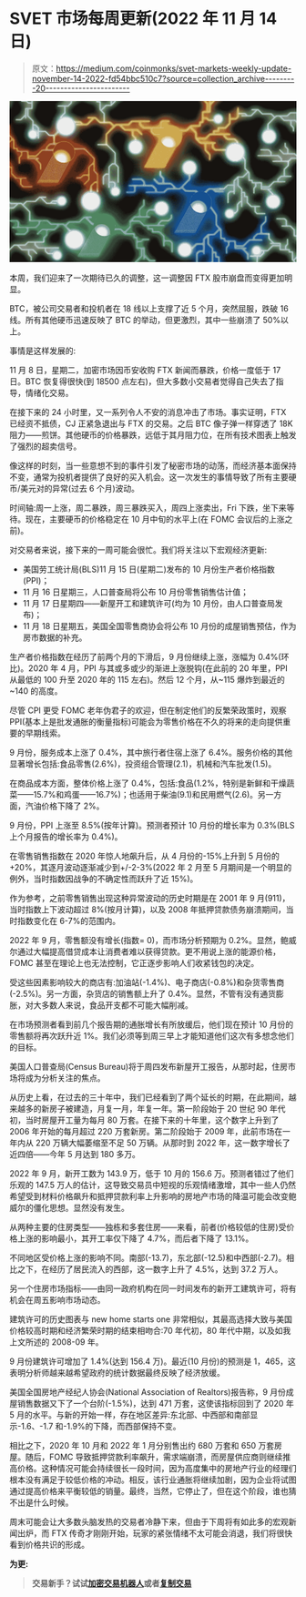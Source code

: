 # SVET 市场每周更新(2022 年 11 月 14 日)

> 原文：<https://medium.com/coinmonks/svet-markets-weekly-update-november-14-2022-fd54bbc510c7?source=collection_archive---------20----------------------->

![](img/9e97240309bf0af8d96f0d4c0c09a6b8.png)

本周，我们迎来了一次期待已久的调整，这一调整因 FTX 股市崩盘而变得更加明显。

BTC，被公司交易者和投机者在 18 线以上支撑了近 5 个月，突然屈服，跌破 16 线。所有其他硬币迅速反映了 BTC 的举动，但更激烈，其中一些崩溃了 50%以上。

事情是这样发展的:

11 月 8 日，星期二，加密市场因币安收购 FTX 新闻而暴跌，价格一度低于 17 日。BTC 恢复得很快(到 18500 点左右)，但大多数小交易者觉得自己失去了指导，情绪化交易。

在接下来的 24 小时里，又一系列令人不安的消息冲击了市场。事实证明，FTX 已经资不抵债，CJ 正紧急退出与 FTX 的交易。之后 BTC 像子弹一样穿透了 18K 阻力——煎饼。其他硬币的价格暴跌，远低于其月阻力位，在所有技术图表上触发了强烈的超卖信号。

像这样的时刻，当一些意想不到的事件引发了秘密市场的动荡，而经济基本面保持不变，通常为投机者提供了良好的买入机会。这一次发生的事情导致了所有主要硬币/美元对的异常(过去 6 个月)波动。

时间轴:周一上涨，周二暴跌，周三暴跌买入，周四上涨卖出，Fri 下跌，坐下来等待。现在，主要硬币的价格稳定在 10 月中旬的水平上(在 FOMC 会议后的上涨之前)。

对交易者来说，接下来的一周可能会很忙。我们将关注以下宏观经济更新:

*   美国劳工统计局(BLS)11 月 15 日(星期二)发布的 10 月份生产者价格指数(PPI)；
*   11 月 16 日星期三，人口普查局将公布 10 月份零售销售估计值；
*   11 月 17 日星期四——新屋开工和建筑许可(均为 10 月份，由人口普查局发布)；
*   11 月 18 日星期五，美国全国零售商协会将公布 10 月份的成屋销售预估，作为房市数据的补充。

生产者价格指数在经历了前两个月的下滑后，9 月份继续上涨，涨幅为 0.4%(环比)。2020 年 4 月，PPI 与其或多或少的渐进上涨脱钩(在此前的 20 年里，PPI 从最低的 100 升至 2020 年的 115 左右)。然后 12 个月，从~115 爆炸到最近的~140 的高度。

尽管 CPI 更受 FOMC 老年伪君子的欢迎，但在制定他们的反繁荣政策时，观察 PPI(基本上是批发通胀的衡量指标)可能会为零售价格在不久的将来的走向提供重要的早期线索。

9 月份，服务成本上涨了 0.4%，其中旅行者住宿上涨了 6.4%。服务价格的其他显著增长包括:食品零售(2.6%)，投资组合管理(2.1)，机械和汽车批发(1.5)。

在商品成本方面，整体价格上涨了 0.4%，包括:食品(1.2%，特别是新鲜和干燥蔬菜——15.7%和鸡蛋——16.7%)；也适用于柴油(9.1)和民用燃气(2.6)。另一方面，汽油价格下降了 2%。

9 月份，PPI 上涨至 8.5%(按年计算)。预测者预计 10 月份的增长率为 0.3%(BLS 上个月报告的增长率为 0.4%)。

在零售销售指数在 2020 年惊人地飙升后，从 4 月份的-15%上升到 5 月份的+20%，其逐月波动逐渐减少到+/-2-3%(2022 年 2 月至 5 月期间是一个明显的例外，当时指数因战争的不确定性而跃升了近 15%)。

作为参考，之前零售销售出现这种异常波动的历史时期是在 2001 年 9 月(911)，当时指数上下波动超过 8%(按月计算)，以及 2008 年抵押贷款债务崩溃期间，当时指数变化在 6-7%的范围内。

2022 年 9 月，零售额没有增长(指数= 0)，而市场分析预期为 0.2%。显然，鲍威尔通过大幅提高借贷成本让消费者难以获得贷款。更不用说上涨的能源价格，FOMC 甚至在理论上也无法控制，它正逐步影响人们收紧钱包的决定。

受这些因素影响较大的商店有:加油站(-1.4%)、电子商店(-0.8%)和杂货零售商(-2.5%)。另一方面，杂货店的销售额上升了 0.4%。显然，不管有没有通货膨胀，对大多数人来说，食品开支都不可能大幅削减。

在市场预测者看到前几个报告期的通胀增长有所放缓后，他们现在预计 10 月份的零售额将再次跃升近 1%。我们必须等到周三早上才能知道他们这次有多想念他们的目标。

美国人口普查局(Census Bureau)将于周四发布新屋开工报告，从那时起，住房市场将成为分析关注的焦点。

从历史上看，在过去的三十年中，我们已经看到了两个延长的时期，在此期间，越来越多的新房子被建造，月复一月，年复一年。第一阶段始于 20 世纪 90 年代初，当时房屋开工量为每月 80 万套。在接下来的十年里，这个数字上升到了 2006 年开始的每月超过 220 万套新房。第二阶段始于 2009 年，此前市场在一年内从 220 万辆大幅萎缩至不足 50 万辆。从那时到 2022 年，这一数字增长了近四倍——今年 5 月达到 180 多万。

2022 年 9 月，新开工数为 143.9 万，低于 10 月的 156.6 万。预测者错过了他们乐观的 147.5 万人的估计，这导致交易员中短视的乐观情绪激增，其中一些人仍然希望受到材料价格飙升和抵押贷款利率上升影响的房地产市场的降温可能会改变鲍威尔的僵化思想。显然没有发生。

从两种主要的住房类型——独栋和多套住房——来看，前者(价格较低的住房)受价格上涨的影响最小，其开工率仅下降了 4.7%，而后者下降了 13.1%。

不同地区受价格上涨的影响不同。南部(-13.7)，东北部(-12.5)和中西部(-2.7)。相比之下，在经历了居民流入的西部，这一数字上升了 4.5%，达到 37.2 万人。

另一个住房市场指标——由同一政府机构在同一时间发布的新开工建筑许可，将有机会在周五影响市场动态。

建筑许可的历史图表与 new home starts one 非常相似，其最高选择大致与美国价格较高时期和经济繁荣时期的结束相吻合:70 年代初，80 年代中期，以及如我上文所述的 2008-09 年。

9 月份建筑许可增加了 1.4%(达到 156.4 万)。最近(10 月份)的预测是 1，465，这表明分析师越来越希望政府的统计数据最终反映了经济放缓。

美国全国房地产经纪人协会(National Association of Realtors)报告称，9 月份成屋销售数据又下了一个台阶(-1.5%)，达到 471 万套，这使该指标回到了 2020 年 5 月的水平。与新的开始一样，存在地区差异:东北部、中西部和南部显示-1.6、-1.7 和-1.9%的下降，而西部保持不变。

相比之下，2020 年 10 月和 2022 年 1 月分别售出约 680 万套和 650 万套房屋。随后，FOMC 导致抵押贷款利率飙升，需求端崩溃，而房屋供应商则继续推高价格。这种情况可能会持续很长一段时间，因为高度集中的房地产行业的经理们根本没有满足于较低价格的冲动。相反，该行业通胀将继续加剧，因为企业将试图通过提高价格来平衡较低的销量。最终，当然，它停止了，但在这个阶段，谁也猜不出是什么时候。

周末可能会让大多数头脑发热的交易者冷静下来，但由于下周将有如此多的宏观新闻出炉，而 FTX 传奇才刚刚开始，玩家的紧张情绪不太可能会消退，我们将很快看到价格共识的形成。

**为更:**[](https://svetrating.com/reports_all/Latest/)

> **交易新手？试试[加密交易机器人](/coinmonks/crypto-trading-bot-c2ffce8acb2a)或者[复制交易](/coinmonks/top-10-crypto-copy-trading-platforms-for-beginners-d0c37c7d698c)**